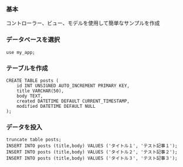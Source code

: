 ### 基本
コントローラー、ビュー、モデルを使用して簡単なサンプルを作成

### データベースを選択
```
use my_app;
```

### テーブルを作成
```
CREATE TABLE posts (
    id INT UNSIGNED AUTO_INCREMENT PRIMARY KEY,
    title VARCHAR(50),
    body TEXT,
    created DATETIME DEFAULT CURRENT_TIMESTAMP,
    modified DATETIME DEFAULT NULL
);
```

### データを投入
```
truncate table posts;
INSERT INTO posts (title,body) VALUES ('タイトル１', 'テスト記事１');
INSERT INTO posts (title,body) VALUES ('タイトル２', 'テスト記事２');
INSERT INTO posts (title,body) VALUES ('タイトル３', 'テスト記事３');
```

